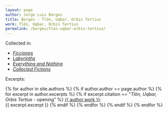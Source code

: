 ```yaml
---
layout: page
author: Jorge Luis Borges
title: Borges - Tlön, Uqbar, Orbis Tertius
work: Tlön, Uqbar, Orbis Tertius
permalink: /borges/tlon-uqbar-orbis-tertius/
---
```


Collected in:

* [_Ficciones_](/borges/ficciones)
* [_Labyrinths_](/borges/labyrinths) 
* [_Everything and Nothing_](/borges/everything-and-nothing)
* [_Collected Fictions_](/borges/collected-fictions)

Excerpts:

{% for author in site.authors %}
{% if author.author == page.author %}
{% for excerpt in author.excerpts %}
{% if excerpt.citation == "_Tlön, Uqbar, Orbis Tertius_ - opening" %}
<a href="{{ author.permalink }}">{{ author.work }}</a>:<br/>
{{ excerpt.excerpt }}
{% endif %}
{% endfor %}
{% endif %}
{% endfor %}
